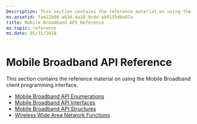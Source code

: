 ```yaml
---
Description: This section contains the reference material on using the Mobile Broadband client programming interface.
ms.assetid: fae22b08-a63d-4a28-9cdd-ab9135d6e07a
title: Mobile Broadband API Reference
ms.topic: reference
ms.date: 05/31/2018
---
```


# Mobile Broadband API Reference

This section contains the reference material on using the Mobile Broadband client programming interface.

-   [Mobile Broadband API Enumerations](mobile-broadband-networks-api-enumerations.md)
-   [Mobile Broadband API Interfaces](mobile-broadband-networks-api-interfaces.md)
-   [Mobile Broadband API Structures](mobile-broadband-networks-api-structures.md)
-   [Wireless Wide Area Network Functions](mobile-broadband-api-functions.md)